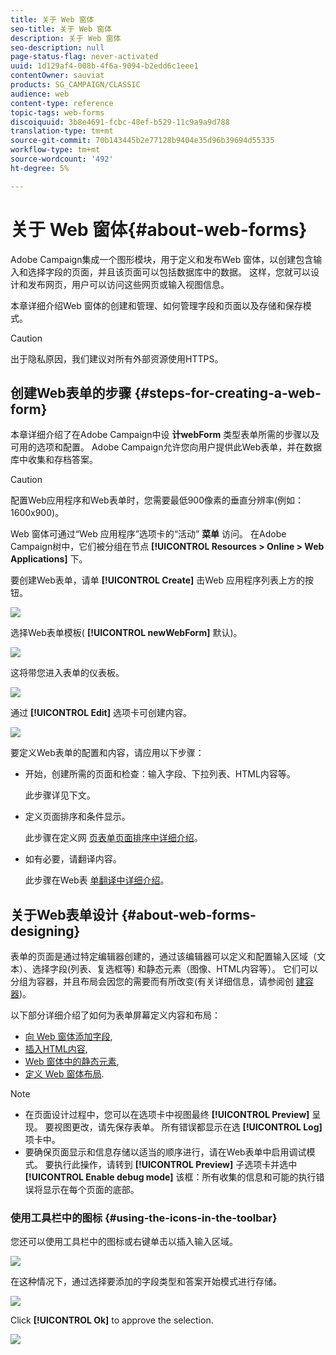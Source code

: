 ```yaml
---
title: 关于 Web 窗体
seo-title: 关于 Web 窗体
description: 关于 Web 窗体
seo-description: null
page-status-flag: never-activated
uuid: 1d129af4-008b-4f6a-9094-b2edd6c1eee1
contentOwner: sauviat
products: SG_CAMPAIGN/CLASSIC
audience: web
content-type: reference
topic-tags: web-forms
discoiquuid: 3b8e4691-fcbc-48ef-b529-11c9a9a9d788
translation-type: tm+mt
source-git-commit: 70b143445b2e77128b9404e35d96b39694d55335
workflow-type: tm+mt
source-wordcount: '492'
ht-degree: 5%

---
```



# 关于 Web 窗体{#about-web-forms}

Adobe Campaign集成一个图形模块，用于定义和发布Web 窗体，以创建包含输入和选择字段的页面，并且该页面可以包括数据库中的数据。 这样，您就可以设计和发布网页，用户可以访问这些网页或输入视图信息。

本章详细介绍Web 窗体的创建和管理、如何管理字段和页面以及存储和保存模式。

>[!CAUTION]
>
>出于隐私原因，我们建议对所有外部资源使用HTTPS。

## 创建Web表单的步骤 {#steps-for-creating-a-web-form}

本章详细介绍了在Adobe Campaign中设 **计webForm** 类型表单所需的步骤以及可用的选项和配置。 Adobe Campaign允许您向用户提供此Web表单，并在数据库中收集和存档答案。

>[!CAUTION]
>
>配置Web应用程序和Web表单时，您需要最低900像素的垂直分辨率(例如：1600x900)。

Web 窗体可通过“Web 应用程序”选项卡的“活动” **菜单** 访问。 在Adobe Campaign树中，它们被分组在节点 **[!UICONTROL Resources > Online > Web Applications]** 下。

要创建Web表单，请单 **[!UICONTROL Create]** 击Web 应用程序列表上方的按钮。

![](assets/webapp_create_new.png)

选择Web表单模板( **[!UICONTROL newWebForm]** 默认)。

![](assets/s_ncs_admin_survey_select_template.png)

这将带您进入表单的仪表板。

![](assets/webapp_empty_dashboard.png)

通过 **[!UICONTROL Edit]** 选项卡可创建内容。

![](assets/webapp_edit_tab.png)

要定义Web表单的配置和内容，请应用以下步骤：

* 开始，创建所需的页面和检查：输入字段、下拉列表、HTML内容等。

   此步骤详见下文。

* 定义页面排序和条件显示。

   此步骤在定义网 [页表单页面排序中详细介绍](../../web/using/defining-web-forms-page-sequencing.md)。

* 如有必要，请翻译内容。

   此步骤在Web表 [单翻译中详细介绍](../../web/using/translating-a-web-form.md)。

## 关于Web表单设计 {#about-web-forms-designing}

表单的页面是通过特定编辑器创建的，通过该编辑器可以定义和配置输入区域（文本）、选择字段(列表、复选框等) 和静态元素（图像、HTML内容等）。 它们可以分组为容器，并且布局会因您的需要而有所改变(有关详细信息，请参阅创 [建容器](../../web/using/defining-web-forms-layout.md#creating-containers))。

以下部分详细介绍了如何为表单屏幕定义内容和布局：

* [向 Web 窗体添加字段](../../web/using/adding-fields-to-a-web-form.md),
* [插入HTML内容](../../web/using/static-elements-in-a-web-form.md#inserting-html-content),
* [Web 窗体中的静态元素](../../web/using/static-elements-in-a-web-form.md),
* [定义 Web 窗体布局](../../web/using/defining-web-forms-layout.md).

>[!NOTE]
>
>* 在页面设计过程中，您可以在选项卡中视图最终 **[!UICONTROL Preview]** 呈现。 要视图更改，请先保存表单。 所有错误都显示在选 **[!UICONTROL Log]** 项卡中。
>* 要确保页面显示和信息存储以适当的顺序进行，请在Web表单中启用调试模式。 要执行此操作，请转到 **[!UICONTROL Preview]** 子选项卡并选中 **[!UICONTROL Enable debug mode]** 该框：所有收集的信息和可能的执行错误将显示在每个页面的底部。

>



### 使用工具栏中的图标 {#using-the-icons-in-the-toolbar}

您还可以使用工具栏中的图标或右键单击以插入输入区域。

![](assets/s_ncs_admin_webform_add_selection.png)

在这种情况下，通过选择要添加的字段类型和答案开始模式进行存储。

![](assets/s_ncs_admin_webform_select_storage.png)

Click **[!UICONTROL Ok]** to approve the selection.

![](assets/s_ncs_admin_webform_confirm_storage.png)

